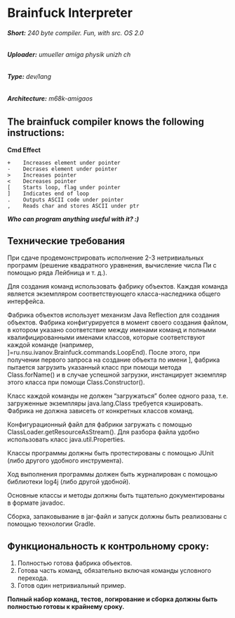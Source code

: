 # Brainfuck Interpreter

###### **Short:**        240 byte compiler. Fun, with src. OS 2.0

###### **Uploader:**     umueller amiga physik unizh ch

###### **Type:**         dev/lang

###### **Architecture:** m68k-amigaos

## The brainfuck compiler knows the following instructions:

**Cmd Effect**

```                         
+    Increases element under pointer
-    Decrases element under pointer
>    Increases pointer                    
<    Decreases pointer                    
[    Starts loop, flag under pointer      
]    Indicates end of loop                
.    Outputs ASCII code under pointer     
,    Reads char and stores ASCII under ptr
```

_**Who can program anything useful with it? :)**_




## Технические требования

При сдаче продемонстрировать исполнение 2-3 нетривиальных программ (решение квадратного уравнения, вычисление числа Пи с
помощью ряда Лейбница и т. д.).

Для создания команд использовать фабрику объектов. Каждая команда является экземпляром соответствующего
класса-наследника общего интерфейса.

Фабрика объектов использует механизм Java Reflection для создания объектов. Фабрика конфигурируется в момент своего
создания файлом, в котором указано соответствие между именами команд и полными квалифицированными именами классов,
которые соответствуют каждой команде (например, ]=ru.nsu.ivanov.Brainfuck.commands.LoopEnd). После этого, при получении
первого запроса на создание объекта по имени ], фабрика пытается загрузить указанный класс при помощи метода
Class.forName() и в случае успешной загрузки, инстанцирует экземпляр этого класса при помощи Class.Constructor().

Класс каждой команды не должен “загружаться” более одного раза, т.е. загруженные экземпляры java.lang.Class требуется
кэшировать.  
Фабрика не должна зависеть от конкретных классов команд.

Конфигурационный файл для фабрики загружать с помощью ClassLoader.getResourceAsStream(). Для разбора файла удобно
использовать класс java.util.Properties.

Классы программы должны быть протестированы с помощью JUnit (либо другого удобного инструмента).  

Ход выполнения программы должен быть журналирован с помощью библиотеки log4j (либо другой удобной).  

Основные классы и методы должны быть тщательно документированы в формате javadoc.  

Сборка, запаковывание в jar-файл и запуск должны быть реализованы с помощью технологии Gradle.

## Функциональность к контрольному сроку:

1. Полностью готова фабрика объектов.  
2. Готова часть команд, обязательно включая команды условного перехода.  
3. Готов один нетривиальный пример.

**Полный набор команд, тестов, логирование и сборка должны быть полностью готовы к крайнему сроку.**
